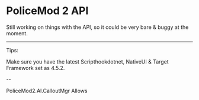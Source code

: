 PoliceMod 2 API
======

Still working on things with the API, so it could be very bare & buggy at the moment.

---

Tips:

Make sure you have the latest Scripthookdotnet, NativeUI & Target Framework set as 4.5.2.

--

 PoliceMod2.AI.CalloutMgr
   Allows
